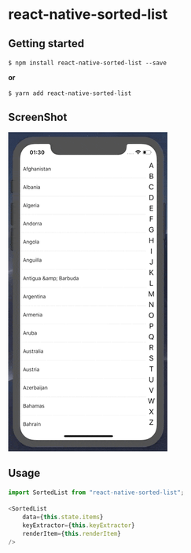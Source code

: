 # react-native-sorted-list

## Getting started

`$ npm install react-native-sorted-list --save`

**or**

`$ yarn add react-native-sorted-list`

## ScreenShot

![Example screenshot](example/assets/screenshots/example.gif?raw=true "Example screenshot")

## Usage
```javascript
import SortedList from "react-native-sorted-list";

<SortedList
    data={this.state.items}
    keyExtractor={this.keyExtractor}
    renderItem={this.renderItem}
/>
```
  